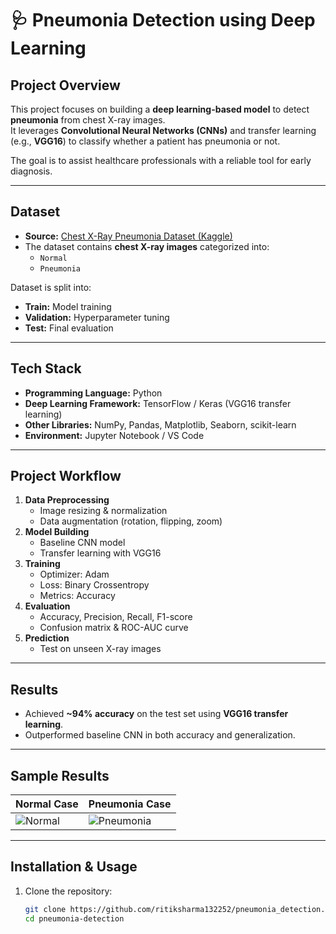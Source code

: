 # 🩺 Pneumonia Detection using Deep Learning

##  Project Overview
This project focuses on building a **deep learning-based model** to detect **pneumonia** from chest X-ray images.  
It leverages **Convolutional Neural Networks (CNNs)** and transfer learning (e.g., **VGG16**) to classify whether a patient has pneumonia or not.  

The goal is to assist healthcare professionals with a reliable tool for early diagnosis.

---

##  Dataset
- **Source:** [Chest X-Ray Pneumonia Dataset (Kaggle)](https://www.kaggle.com/datasets/paultimothymooney/chest-xray-pneumonia)  
- The dataset contains **chest X-ray images** categorized into:
  - `Normal`
  - `Pneumonia`

Dataset is split into:
- **Train:** Model training
- **Validation:** Hyperparameter tuning
- **Test:** Final evaluation

---

## Tech Stack
- **Programming Language:** Python
- **Deep Learning Framework:** TensorFlow / Keras (VGG16 transfer learning)
- **Other Libraries:** NumPy, Pandas, Matplotlib, Seaborn, scikit-learn
- **Environment:** Jupyter Notebook / VS Code

---

##  Project Workflow
1. **Data Preprocessing**
   - Image resizing & normalization
   - Data augmentation (rotation, flipping, zoom)
2. **Model Building**
   - Baseline CNN model
   - Transfer learning with VGG16
3. **Training**
   - Optimizer: Adam
   - Loss: Binary Crossentropy
   - Metrics: Accuracy
4. **Evaluation**
   - Accuracy, Precision, Recall, F1-score
   - Confusion matrix & ROC-AUC curve
5. **Prediction**
   - Test on unseen X-ray images

---

## Results
- Achieved **~94% accuracy** on the test set using **VGG16 transfer learning**.
- Outperformed baseline CNN in both accuracy and generalization.

---

## Sample Results
| Normal Case | Pneumonia Case |
|-------------|----------------|
| ![Normal](sample_images/normal.png) | ![Pneumonia](sample_images/pneumonia.png) |

---

## Installation & Usage
1. Clone the repository:
   ```bash
   git clone https://github.com/ritiksharma132252/pneumonia_detection.git
   cd pneumonia-detection
